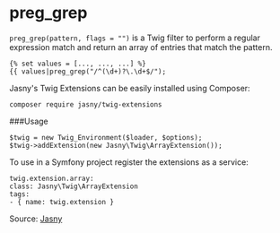 # preg_grep

`preg_grep(pattern, flags = "")` is a Twig filter to perform a regular expression match and return an array of entries
that match the pattern.

```twig
{% set values = [..., ..., ...] %} 
{{ values|preg_grep("/^(\d+)?\.\d+$/");
```

Jasny's Twig Extensions can be easily installed using Composer:

```twig
composer require jasny/twig-extensions
```

###Usage

```twig
$twig = new Twig_Environment($loader, $options);
$twig->addExtension(new Jasny\Twig\ArrayExtension());
```

To use in a Symfony project register the extensions as a service:

```twig
twig.extension.array:
class: Jasny\Twig\ArrayExtension
tags:
- { name: twig.extension }
```

Source: [Jasny](https://github.com/jasny/twig-extensions)
